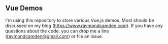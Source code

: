 ## Vue Demos

I'm using this repository to store various Vue.js demos. Most should be discussed on my blog (<https://www.raymondcamden.com>). If you have any questions about the code, you can drop me a line (raymondcamden@gmail.com) or file an issue.